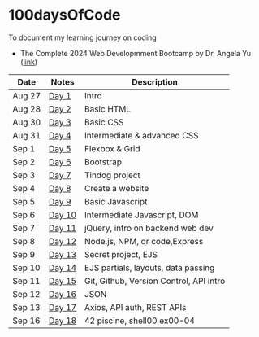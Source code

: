 # 100daysOfCode
To document my learning journey on coding
- The Complete 2024 Web Developmment Bootcamp by Dr. Angela Yu ([link](https://www.udemy.com/course/the-complete-web-development-bootcamp/?couponCode=SKILLS4SALE))

| Date          | Notes    | Description    | 
| ------------- | --------------- | --------------- |
| Aug 27        | [Day 1](https://github.com/Chloezhu010/100daysOfCode_WebDev/blob/main/day1/day1.md) | Intro |
| Aug 28        | [Day 2](https://github.com/Chloezhu010/100daysOfCode_WebDev/blob/main/day2/day2.md) | Basic HTML |
| Aug 30        | [Day 3](https://github.com/Chloezhu010/100daysOfCode_WebDev/blob/main/day3/day3.md) | Basic CSS |
| Aug 31        | [Day 4](https://github.com/Chloezhu010/100daysOfCode_WebDev/blob/main/day4/day4.md) | Intermediate & advanced CSS |
| Sep 1        | [Day 5](https://github.com/Chloezhu010/100daysOfCode_WebDev/blob/main/day5/day5.md) | Flexbox & Grid |
| Sep 2        | [Day 6](https://github.com/Chloezhu010/100daysOfCode_WebDev/blob/main/day6/day6.md) | Bootstrap |
| Sep 3        | [Day 7](https://github.com/Chloezhu010/100daysOfCode_WebDev/blob/main/day6/) | Tindog project |
| Sep 4        | [Day 8](https://github.com/Chloezhu010/100daysOfCode_WebDev/blob/main/day8/day8.md) | Create a website |
| Sep 5        | [Day 9](https://github.com/Chloezhu010/100daysOfCode_WebDev/blob/main/day9/day9.md) | Basic Javascript |
| Sep 6        | [Day 10](https://github.com/Chloezhu010/100daysOfCode_WebDev/blob/main/day10/day10.md) | Intermediate Javascript, DOM|
| Sep 7        | [Day 11](https://github.com/Chloezhu010/100daysOfCode_WebDev/blob/main/day11/day11.md) | jQuery, intro on backend web dev|
| Sep 8        | [Day 12](https://github.com/Chloezhu010/100daysOfCode_WebDev/blob/main/day12/day12.md) | Node.js, NPM, qr code,Express|
| Sep 9        | [Day 13](https://github.com/Chloezhu010/100daysOfCode_WebDev/blob/main/day12/) | Secret project, EJS |
| Sep 10        | [Day 14](https://github.com/Chloezhu010/100daysOfCode_WebDev/blob/main/day13) | EJS partials, layouts, data passing |
| Sep 11        | [Day 15](https://github.com/Chloezhu010/100daysOfCode_WebDev/blob/main/day14/day14.md/) | Git, Github, Version Control, API intro |
| Sep 12        | [Day 16](https://github.com/Chloezhu010/100daysOfCode_WebDev/blob/main/day15/day15.md/) | JSON|
| Sep 13        | [Day 17](https://github.com/Chloezhu010/100daysOfCode_WebDev/blob/main/day17/day17.md/) | Axios, API auth, REST APIs|
| Sep 16        | [Day 18](https://github.com/Chloezhu010/42Paris/tree/main/01_Piscine) | 42 piscine, shell00 ex00-04|
